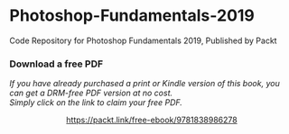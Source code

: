 # Photoshop-Fundamentals-2019
Code Repository for Photoshop Fundamentals 2019, Published by Packt
### Download a free PDF

 <i>If you have already purchased a print or Kindle version of this book, you can get a DRM-free PDF version at no cost.<br>Simply click on the link to claim your free PDF.</i>
<p align="center"> <a href="https://packt.link/free-ebook/9781838986278">https://packt.link/free-ebook/9781838986278 </a> </p>
